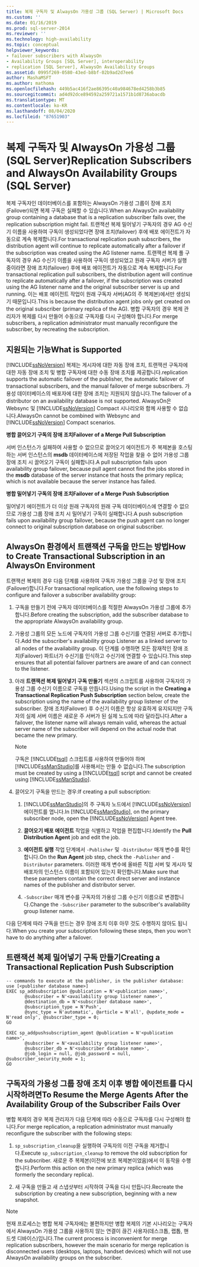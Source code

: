 ```yaml
---
title: 복제 구독자 및 AlwaysOn 가용성 그룹 (SQL Server) | Microsoft Docs
ms.custom: ''
ms.date: 01/16/2019
ms.prod: sql-server-2014
ms.reviewer: ''
ms.technology: high-availability
ms.topic: conceptual
helpviewer_keywords:
- failover subscribers with AlwaysOn
- Availability Groups [SQL Server], interoperability
- replication [SQL Server], AlwaysOn Availability Groups
ms.assetid: 0995f269-0580-43ed-b8bf-02b9ad2d7ee6
author: MashaMSFT
ms.author: mathoma
ms.openlocfilehash: 449b5ac416f2ae86395c40a984678ed4258b3b85
ms.sourcegitcommit: ad4d92dce894592a259721a1571b1d8736abacdb
ms.translationtype: MT
ms.contentlocale: ko-KR
ms.lasthandoff: 08/04/2020
ms.locfileid: "87651903"
---
```

# <a name="replication-subscribers-and-alwayson-availability-groups-sql-server"></a><span data-ttu-id="0da20-102">복제 구독자 및 AlwaysOn 가용성 그룹(SQL Server)</span><span class="sxs-lookup"><span data-stu-id="0da20-102">Replication Subscribers and AlwaysOn Availability Groups (SQL Server)</span></span>
  <span data-ttu-id="0da20-103">복제 구독자인 데이터베이스를 포함하는 AlwaysOn 가용성 그룹이 장애 조치(Failover)되면 복제 구독은 실패할 수 있습니다.</span><span class="sxs-lookup"><span data-stu-id="0da20-103">When an AlwaysOn availability group containing a database that is a replication subscriber fails over, the replication subscription might fail.</span></span> <span data-ttu-id="0da20-104">트랜잭션 복제 밀어넣기 구독자의 경우 AG 수신기 이름을 사용하여 구독이 생성되었다면 장애 조치(failover) 후에 배포 에이전트가 자동으로 계속 복제합니다.</span><span class="sxs-lookup"><span data-stu-id="0da20-104">For transactional replication push subscribers, the distribution agent will continue to replicate automatically after a failover if the subscription was created using the AG listener name.</span></span> <span data-ttu-id="0da20-105">트랜잭션 복제 풀 구독자의 경우 AG 수신기 이름을 사용하여 구독이 생성되었고 원래 구독자 서버가 실행 중이라면 장애 조치(failover) 후에 배포 에이전트가 자동으로 계속 복제합니다.</span><span class="sxs-lookup"><span data-stu-id="0da20-105">For transactional replication pull subscribers, the distribution agent will continue to replicate automatically after a failover, if the subscription was created using the AG listener name and the original subscriber server is up and running.</span></span> <span data-ttu-id="0da20-106">이는 배포 에이전트 작업이 원래 구독자 서버(AG의 주 복제본)에서만 생성되기 때문입니다.</span><span class="sxs-lookup"><span data-stu-id="0da20-106">This is because the distribution agent jobs only get created on the original subscriber (primary replica of the AG).</span></span> <span data-ttu-id="0da20-107">병합 구독자의 경우 복제 관리자가 복제를 다시 만들어 수동으로 구독자를 다시 구성해야 합니다.</span><span class="sxs-lookup"><span data-stu-id="0da20-107">For merge subscribers, a replication administrator must manually reconfigure the subscriber, by recreating the subscription.</span></span>  
  
## <a name="what-is-supported"></a><span data-ttu-id="0da20-108">지원되는 기능</span><span class="sxs-lookup"><span data-stu-id="0da20-108">What is Supported</span></span>  
 [!INCLUDE[ssNoVersion](../../../includes/ssnoversion-md.md)] <span data-ttu-id="0da20-109">복제는 게시자에 대한 자동 장애 조치, 트랜잭션 구독자에 대한 자동 장애 조치 및 병합 구독자에 대한 수동 장애 조치를 제공합니다.</span><span class="sxs-lookup"><span data-stu-id="0da20-109">replication supports the automatic failover of the publisher, the automatic failover of transactional subscribers, and the manual failover of merge subscribers.</span></span> <span data-ttu-id="0da20-110">가용성 데이터베이스의 배포자에 대한 장애 조치는 지원되지 않습니다.</span><span class="sxs-lookup"><span data-stu-id="0da20-110">The failover of a distributor on an availability database is not supported.</span></span> <span data-ttu-id="0da20-111">AlwaysOn은 Websync 및 [!INCLUDE[ssNoVersion](../../../includes/ssnoversion-md.md)] Compact 시나리오와 함께 사용할 수 없습니다.</span><span class="sxs-lookup"><span data-stu-id="0da20-111">AlwaysOn cannot be combined with Websync and [!INCLUDE[ssNoVersion](../../../includes/ssnoversion-md.md)] Compact scenarios.</span></span>  
  
 <span data-ttu-id="0da20-112">**병합 끌어오기 구독의 장애 조치**</span><span class="sxs-lookup"><span data-stu-id="0da20-112">**Failover of a Merge Pull Subscription**</span></span>  
  
 <span data-ttu-id="0da20-113">서버 인스턴스가 실패하여 사용할 수 없으므로 끌어오기 에이전트가 주 복제본을 호스팅하는 서버 인스턴스의 **msdb** 데이터베이스에 저장된 작업을 찾을 수 없어 가용성 그룹 장애 조치 시 끌어오기 구독이 실패합니다.</span><span class="sxs-lookup"><span data-stu-id="0da20-113">A pull subscription fails upon availability group failover, because pull agent cannot find the jobs stored in the **msdb** database of the server instance that hosts the primary replica; which is not available because the server instance has failed.</span></span>  
  
 <span data-ttu-id="0da20-114">**병합 밀어넣기 구독의 장애 조치**</span><span class="sxs-lookup"><span data-stu-id="0da20-114">**Failover of a Merge Push Subscription**</span></span>  
  
 <span data-ttu-id="0da20-115">밀어넣기 에이전트가 더 이상 원래 구독자의 원래 구독 데이터베이스에 연결할 수 없으므로 가용성 그룹 장애 조치 시 밀어넣기 구독이 실패합니다.</span><span class="sxs-lookup"><span data-stu-id="0da20-115">A push subscription fails upon availability group failover, because the push agent can no longer connect to original subscription database on original subscriber.</span></span>  
  
## <a name="how-to-create-transactional-subscription-in-an-alwayson-environment"></a><span data-ttu-id="0da20-116">AlwaysOn 환경에서 트랜잭션 구독을 만드는 방법</span><span class="sxs-lookup"><span data-stu-id="0da20-116">How to Create Transactional Subscription in an AlwaysOn Environment</span></span>  
 <span data-ttu-id="0da20-117">트랜잭션 복제의 경우 다음 단계를 사용하여 구독자 가용성 그룹을 구성 및 장애 조치(Failover)합니다.</span><span class="sxs-lookup"><span data-stu-id="0da20-117">For transactional replication, use the following steps to configure and failover a subscriber availability group:</span></span>  
  
1.  <span data-ttu-id="0da20-118">구독을 만들기 전에 구독자 데이터베이스를 적절한 AlwaysOn 가용성 그룹에 추가합니다.</span><span class="sxs-lookup"><span data-stu-id="0da20-118">Before creating the subscription, add the subscriber database to the appropriate AlwaysOn availability group.</span></span>  
  
2.  <span data-ttu-id="0da20-119">가용성 그룹의 모든 노드에 구독자의 가용성 그룹 수신기를 연결된 서버로 추가합니다.</span><span class="sxs-lookup"><span data-stu-id="0da20-119">Add the subscriber's availability group Listener as a linked server to all nodes of the availability group.</span></span> <span data-ttu-id="0da20-120">이 단계를 수행하면 모든 잠재적인 장애 조치(Failover) 파트너가 수신기를 인식하고 수신기에 연결할 수 있습니다.</span><span class="sxs-lookup"><span data-stu-id="0da20-120">This step ensures that all potential failover partners are aware of and can connect to the listener.</span></span>  
  
3.  <span data-ttu-id="0da20-121">아래 **트랜잭션 복제 밀어넣기 구독 만들기** 섹션의 스크립트를 사용하여 구독자의 가용성 그룹 수신기 이름으로 구독을 만듭니다.</span><span class="sxs-lookup"><span data-stu-id="0da20-121">Using the script in the **Creating a Transactional Replication Push Subscription** section below, create the subscription using the name of the availability group listener of the subscriber.</span></span> <span data-ttu-id="0da20-122">장애 조치(Failover) 후 수신기 이름은 항상 유효하게 유지되지만 구독자의 실제 서버 이름은 새로운 주 서버가 된 실제 노드에 따라 달라집니다.</span><span class="sxs-lookup"><span data-stu-id="0da20-122">After a failover, the listener name will always remain valid, whereas the actual server name of the subscriber will depend on the actual node that became the new primary.</span></span>  
  
    > [!NOTE]  
    >  <span data-ttu-id="0da20-123">구독은 [!INCLUDE[tsql](../../../includes/tsql-md.md)] 스크립트를 사용하여 만들어야 하며 [!INCLUDE[ssManStudio](../../../includes/ssmanstudio-md.md)]를 사용해서는 만들 수 없습니다.</span><span class="sxs-lookup"><span data-stu-id="0da20-123">The subscription must be created by using a [!INCLUDE[tsql](../../../includes/tsql-md.md)] script and cannot be created using [!INCLUDE[ssManStudio](../../../includes/ssmanstudio-md.md)].</span></span>  
  
4.  <span data-ttu-id="0da20-124">끌어오기 구독을 만드는 경우:</span><span class="sxs-lookup"><span data-stu-id="0da20-124">If creating a pull subscription:</span></span>  
  
    1.  <span data-ttu-id="0da20-125">[!INCLUDE[ssManStudio](../../../includes/ssmanstudio-md.md)]의 주 구독자 노드에서 [!INCLUDE[ssNoVersion](../../../includes/ssnoversion-md.md)] 에이전트를 엽니다.</span><span class="sxs-lookup"><span data-stu-id="0da20-125">In [!INCLUDE[ssManStudio](../../../includes/ssmanstudio-md.md)], on the primary subscriber node, open the [!INCLUDE[ssNoVersion](../../../includes/ssnoversion-md.md)] Agent tree.</span></span>  
  
    2.  <span data-ttu-id="0da20-126">**끌어오기 배포 에이전트** 작업을 식별하고 작업을 편집합니다.</span><span class="sxs-lookup"><span data-stu-id="0da20-126">Identify the **Pull Distribution Agent** job and edit the job.</span></span>  
  
    3.  <span data-ttu-id="0da20-127">**에이전트 실행** 작업 단계에서 `-Publisher` 및 `-Distributor` 매개 변수를 확인합니다.</span><span class="sxs-lookup"><span data-stu-id="0da20-127">On the **Run Agent** job step, check the `-Publisher` and `-Distributor` parameters.</span></span> <span data-ttu-id="0da20-128">이러한 매개 변수에 올바른 직접 서버 및 게시자 및 배포자의 인스턴스 이름이 포함되어 있는지 확인합니다.</span><span class="sxs-lookup"><span data-stu-id="0da20-128">Make sure that these parameters contain the correct direct server and instance names of the publisher and distributor server.</span></span>  
  
    4.  <span data-ttu-id="0da20-129">`-Subscriber` 매개 변수를 구독자의 가용성 그룹 수신기 이름으로 변경합니다.</span><span class="sxs-lookup"><span data-stu-id="0da20-129">Change the `-Subscriber` parameter to the subscriber's availability group listener name.</span></span>  
  
 <span data-ttu-id="0da20-130">다음 단계에 따라 구독을 만드는 경우 장애 조치 이후 아무 것도 수행하지 않아도 됩니다.</span><span class="sxs-lookup"><span data-stu-id="0da20-130">When you create your subscription following these steps, then you won't have to do anything after a failover.</span></span>  
  
## <a name="creating-a-transactional-replication-push-subscription"></a><span data-ttu-id="0da20-131">트랜잭션 복제 밀어넣기 구독 만들기</span><span class="sxs-lookup"><span data-stu-id="0da20-131">Creating a Transactional Replication Push Subscription</span></span>  
  
```  
-- commands to execute at the publisher, in the publisher database:  
use [<publisher database name>]  
EXEC sp_addsubscription @publication = N'<publication name>',   
       @subscriber = N'<availability group listener name>',   
       @destination_db = N'<subscriber database name>',   
       @subscription_type = N'Push',   
       @sync_type = N'automatic', @article = N'all', @update_mode = N'read only', @subscriber_type = 0;  
GO  
  
EXEC sp_addpushsubscription_agent @publication = N'<publication name>',   
       @subscriber = N'<availability group listener name>',   
       @subscriber_db = N'<subscriber database name>',   
       @job_login = null, @job_password = null, @subscriber_security_mode = 1;  
GO  
```  
  
## <a name="to-resume-the-merge-agents-after-the-availability-group-of-the-subscriber-fails-over"></a><span data-ttu-id="0da20-132">구독자의 가용성 그룹 장애 조치 이후 병합 에이전트를 다시 시작하려면</span><span class="sxs-lookup"><span data-stu-id="0da20-132">To Resume the Merge Agents After the Availability Group of the Subscriber Fails Over</span></span>  
 <span data-ttu-id="0da20-133">병합 복제의 경우 복제 관리자가 다음 단계에 따라 수동으로 구독자를 다시 구성해야 합니다.</span><span class="sxs-lookup"><span data-stu-id="0da20-133">For merge replication, a replication administrator must manually reconfigure the subscriber with the following steps:</span></span>  
  
1.  <span data-ttu-id="0da20-134">`sp_subscription_cleanup`을 실행하여 구독자의 이전 구독을 제거합니다.</span><span class="sxs-lookup"><span data-stu-id="0da20-134">Execute `sp_subscription_cleanup` to remove the old subscription for the subscriber.</span></span> <span data-ttu-id="0da20-135">새로운 주 복제본(이전에 보조 복제본이었음)에서 이 동작을 수행합니다.</span><span class="sxs-lookup"><span data-stu-id="0da20-135">Perform this action on the new primary replica (which was formerly the secondary replica).</span></span>  
  
2.  <span data-ttu-id="0da20-136">새 구독을 만들고 새 스냅샷부터 시작하여 구독을 다시 만듭니다.</span><span class="sxs-lookup"><span data-stu-id="0da20-136">Recreate the subscription by creating a new subscription, beginning with a new snapshot.</span></span>  
  
> [!NOTE]  
>  <span data-ttu-id="0da20-137">현재 프로세스는 병합 복제 구독자에는 불편하지만 병합 복제의 기본 시나리오는 구독자에서 AlwaysOn 가용성 그룹을 사용하지 않는 연결이 끊긴 사용자(데스크톱, 랩톱, 핸드셋 디바이스)입니다.</span><span class="sxs-lookup"><span data-stu-id="0da20-137">The current process is inconvenient for merge replication subscribers, however the main scenario for merge replication is disconnected users (desktops, laptops, handset devices) which will not use AlwaysOn availability groups on the subscriber.</span></span>  
  
  
